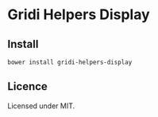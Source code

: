 # Gridi Helpers Display

## Install
`bower install gridi-helpers-display`

## Licence

Licensed under MIT.
